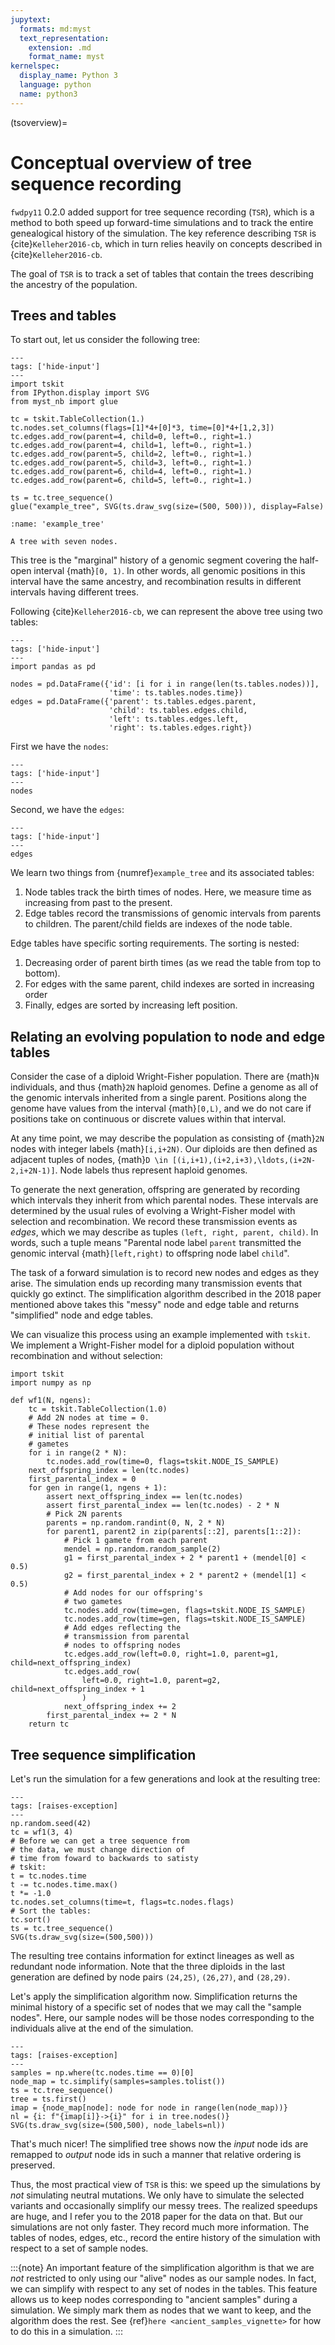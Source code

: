 ```yaml
---
jupytext:
  formats: md:myst
  text_representation:
    extension: .md
    format_name: myst
kernelspec:
  display_name: Python 3
  language: python
  name: python3
---
```


(tsoverview)=

# Conceptual overview of tree sequence recording

`fwdpy11` 0.2.0 added support for tree sequence recording (`TSR`),
which is a method to both speed up forward-time simulations and to
track the entire genealogical history of the simulation.
The key reference describing `TSR` is {cite}`Kelleher2016-cb`, which in turn relies
heavily on concepts described in {cite}`Kelleher2016-cb`.

The goal of `TSR` is to track a set of tables that contain the trees describing the ancestry of the population.

## Trees and tables

To start out, let us consider the following tree:

```{code-cell}
---
tags: ['hide-input']
---
import tskit
from IPython.display import SVG
from myst_nb import glue

tc = tskit.TableCollection(1.)
tc.nodes.set_columns(flags=[1]*4+[0]*3, time=[0]*4+[1,2,3])
tc.edges.add_row(parent=4, child=0, left=0., right=1.)
tc.edges.add_row(parent=4, child=1, left=0., right=1.)
tc.edges.add_row(parent=5, child=2, left=0., right=1.)
tc.edges.add_row(parent=5, child=3, left=0., right=1.)
tc.edges.add_row(parent=6, child=4, left=0., right=1.)
tc.edges.add_row(parent=6, child=5, left=0., right=1.)

ts = tc.tree_sequence()
glue("example_tree", SVG(ts.draw_svg(size=(500, 500))), display=False)
```

```{glue:figure} example_tree
:name: 'example_tree'

A tree with seven nodes.
```

This tree is the "marginal" history of a genomic segment covering the half-open interval {math}`[0, 1)`.
In other words, all genomic positions in this interval have the same ancestry, and recombination results in different intervals having different trees.

Following {cite}`Kelleher2016-cb`, we can represent the above tree using two tables:

```{code-cell}
---
tags: ['hide-input']
---
import pandas as pd

nodes = pd.DataFrame({'id': [i for i in range(len(ts.tables.nodes))],
                      'time': ts.tables.nodes.time})
edges = pd.DataFrame({'parent': ts.tables.edges.parent,
                      'child': ts.tables.edges.child,
                      'left': ts.tables.edges.left,
                      'right': ts.tables.edges.right})
```

First we have the `nodes`:

```{code-cell}
---
tags: ['hide-input']
---
nodes
```

Second, we have the `edges`:

```{code-cell}
---
tags: ['hide-input']
---
edges
```

We learn two things from {numref}`example_tree` and its associated tables:

1. Node tables track the birth times of nodes.  Here, we measure time as increasing from past to the present.
2. Edge tables record the transmissions of genomic intervals from parents to children.  The parent/child fields
   are indexes of the node table.

Edge tables have specific sorting requirements.  The sorting is nested:

1. Decreasing order of parent birth times (as we read the table from top to bottom).
2. For edges with the same parent, child indexes are sorted in increasing order
3. Finally, edges are sorted by increasing left position.

## Relating an evolving population to node and edge tables

Consider the case of a diploid Wright-Fisher population.  There are {math}`N` individuals, and
thus {math}`2N` haploid genomes.  Define a genome as all of the genomic intervals inherited from a
single parent.  Positions along the genome have values from the interval {math}`[0,L)`, and we do not
care if positions take on continuous or discrete values within that interval.

At any time point, we may describe the population as consisting of {math}`2N` nodes with integer labels
{math}`[i,i+2N)`.  Our diploids are then defined as adjacent tuples of nodes,
{math}`D \in [(i,i+1),(i+2,i+3),\ldots,(i+2N-2,i+2N-1)]`.  Node labels thus represent haploid genomes.

To generate the next generation, offspring are generated by recording which intervals they inherit from which parental
nodes.  These intervals are determined by the usual rules of evolving a Wright-Fisher model with selection and
recombination.  We record these transmission events as *edges*, which we may describe as tuples `(left, right, parent,
child)`. In words, such a tuple means "Parental node label `parent` transmitted the genomic interval
{math}`[left,right)` to offspring node label `child`".

The task of a forward simulation is to record new nodes and edges as they arise.  The simulation ends up recording many
transmission events that quickly go extinct.  The simplification algorithm described in the 2018 paper mentioned above
takes this "messy" node and edge table and returns "simplified" node and edge tables.

We can visualize this process using an example implemented with `tskit`. 
We implement a Wright-Fisher model for a diploid population without recombination and without selection:

```{code-cell} python
import tskit
import numpy as np
```

```{code-cell} python
def wf1(N, ngens):
    tc = tskit.TableCollection(1.0)
    # Add 2N nodes at time = 0.
    # These nodes represent the
    # initial list of parental
    # gametes
    for i in range(2 * N):
        tc.nodes.add_row(time=0, flags=tskit.NODE_IS_SAMPLE)
    next_offspring_index = len(tc.nodes)
    first_parental_index = 0
    for gen in range(1, ngens + 1):
        assert next_offspring_index == len(tc.nodes)
        assert first_parental_index == len(tc.nodes) - 2 * N
        # Pick 2N parents
        parents = np.random.randint(0, N, 2 * N)
        for parent1, parent2 in zip(parents[::2], parents[1::2]):
            # Pick 1 gamete from each parent
            mendel = np.random.random_sample(2)
            g1 = first_parental_index + 2 * parent1 + (mendel[0] < 0.5)
            g2 = first_parental_index + 2 * parent2 + (mendel[1] < 0.5)
            # Add nodes for our offspring's
            # two gametes
            tc.nodes.add_row(time=gen, flags=tskit.NODE_IS_SAMPLE)
            tc.nodes.add_row(time=gen, flags=tskit.NODE_IS_SAMPLE)
            # Add edges reflecting the
            # transmission from parental
            # nodes to offspring nodes
            tc.edges.add_row(left=0.0, right=1.0, parent=g1, child=next_offspring_index)
            tc.edges.add_row(
                left=0.0, right=1.0, parent=g2, child=next_offspring_index + 1
                )
            next_offspring_index += 2
        first_parental_index += 2 * N
    return tc
```

## Tree sequence simplification

Let's run the simulation for a few generations and look at the resulting tree:

```{code-cell} python
---
tags: [raises-exception]
---
np.random.seed(42)
tc = wf1(3, 4)
# Before we can get a tree sequence from
# the data, we must change direction of
# time from foward to backwards to satisty
# tskit:
t = tc.nodes.time
t -= tc.nodes.time.max()
t *= -1.0
tc.nodes.set_columns(time=t, flags=tc.nodes.flags)
# Sort the tables:
tc.sort()
ts = tc.tree_sequence()
SVG(ts.draw_svg(size=(500,500)))
```

The resulting tree contains information for extinct lineages as well as redundant node information.  Note
that the three diploids in the last generation are defined by node pairs `(24,25)`, `(26,27)`, and `(28,29)`.

Let's apply the simplification algorithm now.
Simplification returns the minimal history of a specific set of nodes that we may call the "sample nodes".
Here, our sample nodes will be those nodes corresponding to the individuals alive at the end of the simulation.

```{code-cell} python
---
tags: [raises-exception]
---
samples = np.where(tc.nodes.time == 0)[0]
node_map = tc.simplify(samples=samples.tolist())
ts = tc.tree_sequence()
tree = ts.first()
imap = {node_map[node]: node for node in range(len(node_map))}
nl = {i: f"{imap[i]}->{i}" for i in tree.nodes()}
SVG(ts.draw_svg(size=(500,500), node_labels=nl))
```

That's much nicer!  The simplified tree shows now the *input* node ids are remapped to *output* node ids
in such a manner that relative ordering is preserved.

Thus, the most practical view of `TSR` is this: we speed up the simulations by *not* simulating neutral mutations.
We only have to simulate the selected variants and occasionally simplify our messy trees.  The realized speedups are
huge, and I refer you to the 2018 paper for the data on that.  But our simulations are not only faster.  They record
much more information.  The tables of nodes, edges, etc., record the entire history of the simulation with respect to a
set of sample nodes.

:::{note}
An important feature of the simplification algorithm is that we are *not* restricted to only using our "alive" nodes as our sample nodes.
In fact, we can simplify with respect to any set of nodes in the tables.
This feature allows us to keep nodes corresponding to "ancient samples" during a simulation.
We simply mark them as nodes that we want to keep, and the algorithm does the rest.
See {ref}`here <ancient_samples_vignette>` for how to do this in a simulation.
:::
